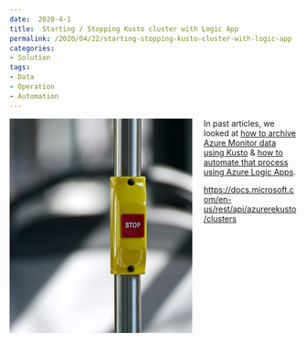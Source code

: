 ```yaml
---
date:  2020-4-1
title:  Starting / Stopping Kusto cluster with Logic App
permalink: /2020/04/22/starting-stopping-kusto-cluster-with-logic-app
categories:
- Solution
tags:
- Data
- Operation
- Automation
---
```

<img style="float:left;padding-right:20px;" title="From pixabay.com" src="/assets/posts/2020/2/starting-stopping-kusto-cluster-with-logic-app/yellow-and-red-stop-button.jpg" />

In past articles, we looked at [how to archive Azure Monitor data using Kusto](/2020/04/08/archiving-azure-monitor-data-with-kusto) & [how to automate that process using Azure Logic Apps](/2020/04/15/automating-archiving-azure-monitor-data-with-kusto).

https://docs.microsoft.com/en-us/rest/api/azurerekusto/clusters